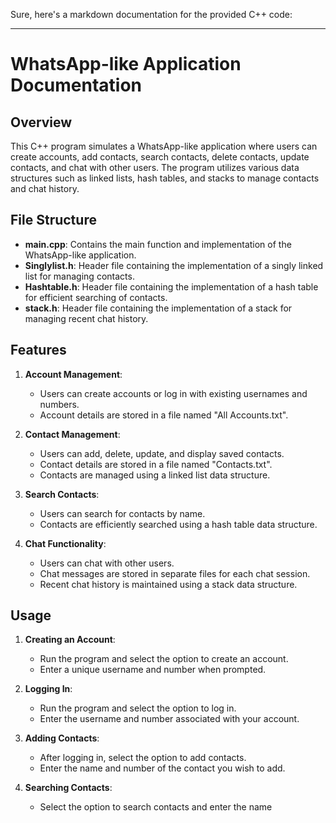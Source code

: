 Sure, here's a markdown documentation for the provided C++ code:

---

# WhatsApp-like Application Documentation

## Overview
This C++ program simulates a WhatsApp-like application where users can create accounts, add contacts, search contacts, delete contacts, update contacts, and chat with other users. The program utilizes various data structures such as linked lists, hash tables, and stacks to manage contacts and chat history.

## File Structure
- **main.cpp**: Contains the main function and implementation of the WhatsApp-like application.
- **Singlylist.h**: Header file containing the implementation of a singly linked list for managing contacts.
- **Hashtable.h**: Header file containing the implementation of a hash table for efficient searching of contacts.
- **stack.h**: Header file containing the implementation of a stack for managing recent chat history.

## Features
1. **Account Management**:
   - Users can create accounts or log in with existing usernames and numbers.
   - Account details are stored in a file named "All Accounts.txt".

2. **Contact Management**:
   - Users can add, delete, update, and display saved contacts.
   - Contact details are stored in a file named "<username>Contacts.txt".
   - Contacts are managed using a linked list data structure.

3. **Search Contacts**:
   - Users can search for contacts by name.
   - Contacts are efficiently searched using a hash table data structure.

4. **Chat Functionality**:
   - Users can chat with other users.
   - Chat messages are stored in separate files for each chat session.
   - Recent chat history is maintained using a stack data structure.

## Usage
1. **Creating an Account**:
   - Run the program and select the option to create an account.
   - Enter a unique username and number when prompted.

2. **Logging In**:
   - Run the program and select the option to log in.
   - Enter the username and number associated with your account.

3. **Adding Contacts**:
   - After logging in, select the option to add contacts.
   - Enter the name and number of the contact you wish to add.

4. **Searching Contacts**:
   - Select the option to search contacts and enter the name
